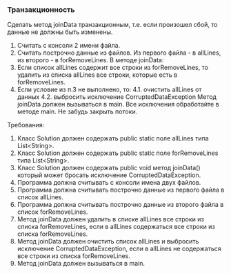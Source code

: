 
### Транзакционность

Сделать метод joinData транзакционным, т.е. если произошел сбой, то данные не должны быть изменены.
1. Считать с консоли 2 имени файла.
2. Считать построчно данные из файлов. Из первого файла - в allLines, из второго - в forRemoveLines.
В методе joinData:
3. Если список allLines содержит все строки из forRemoveLines, то удалить из списка allLines все строки, которые есть в forRemoveLines.
4. Если условие из п.3 не выполнено, то:
4.1. очистить allLines от данных
4.2. выбросить исключение CorruptedDataException
Метод joinData должен вызываться в main. Все исключения обработайте в методе main.
Не забудь закрыть потоки.


Требования:
1.	Класс Solution должен содержать public static поле allLines типа List&lt;String&gt;.
2.	Класс Solution должен содержать public static поле forRemoveLines типа List&lt;String&gt;.
3.	Класс Solution должен содержать public void метод joinData() который может бросать исключение CorruptedDataException.
4.	Программа должна считывать c консоли имена двух файлов.
5.	Программа должна считывать построчно данные из первого файла в список allLines.
6.	Программа должна считывать построчно данные из второго файла в список forRemoveLines.
7.	Метод joinData должен удалить в списке allLines все строки из списка forRemoveLines, если в allLines содержаться все строки из списка forRemoveLines.
8.	Метод joinData должен очистить список allLines и выбросить исключение CorruptedDataException, если в allLines не содержаться все строки из списка forRemoveLines.
9.	Метод joinData должен вызываться в main.


